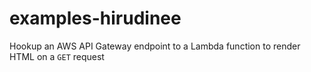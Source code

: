 # examples-hirudinee
Hookup an AWS API Gateway endpoint to a Lambda function to render HTML on a `GET` request
